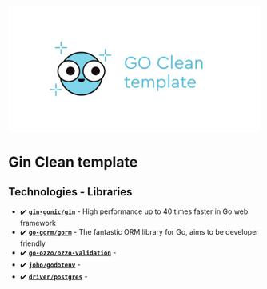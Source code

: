 ![Clean Template](docs/logo.svg)

# Gin Clean template

## Technologies - Libraries

- ✔️ **[`gin-gonic/gin`](https://github.com/gin-gonic/gin)** - High performance up to 40 times faster in Go web framework
- ✔️ **[`go-gorm/gorm`](https://github.com/go-gorm/gorm)** - The fantastic ORM library for Go, aims to be developer friendly
- ✔️ **[`go-ozzo/ozzo-validation`](https://github.com/go-ozzo/ozzo-validation)** -
- ✔️ **[`joho/godotenv`](https://github.com/joho/godotenv)** -
- ✔️ **[`driver/postgres`](https://gorm.io/driver/postgres)** -
